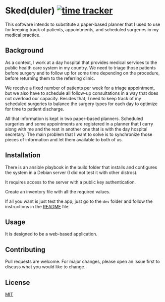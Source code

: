 # Sked(duler) [![time tracker](https://wakatime.com/badge/github/carlosapgomes/sked.svg)](https://wakatime.com/badge/github/carlosapgomes/sked)

This software intends to substitute a paper-based planner that I used to use
for keeping track of patients, appointments, and scheduled surgeries in my
medical practice.

## Background

As a context, I work at a day hospital that provides medical services to the
public health care system in my country. We need to triage those patients
before surgery and to follow up for some time depending on the procedure,
before returning them to the referring clinic.

We receive a fixed number of patients per week for a triage appointment, but
we also have to schedule all follow-up consultations in a way that does not
overload our capacity. Besides that, I need to keep track of my scheduled
surgeries to balance the surgery types for each day to optimize for time
to patient discharge.

All that information is kept in two paper-based planners. Scheduled surgeries
and some appointments are registered in a planner that I carry along with me
and the rest in another one that is with the day hospital secretary. The
main problem that I want to solve is to synchronize those pieces of
information and let them available to both of us.

## Installation

There is an ansible playbook in the build folder that installs and configures
the system in a Debian server (I did not test it with other distros).

It requires access to the server with a public key authentication.

Create an inventory file with all the required values.

If all you want is just test the app, just go to the `dev` folder and follow
the instructions in the
[README](https://github.com/carlosapgomes/sked/blob/master/dev/README.md) file.

## Usage

It is designed to be a web-based application.

## Contributing

Pull requests are welcome. For major changes, please open an issue first to
discuss what you would like to change.

## License

[MIT](https://choosealicense.com/licenses/mit/)
